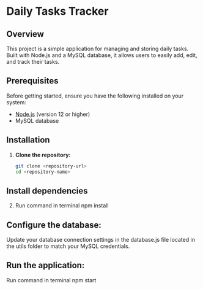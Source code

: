 # Daily Tasks Tracker

## Overview
This project is a simple application for managing and storing daily tasks. Built with Node.js and a MySQL database, it allows users to easily add, edit, and track their tasks.

## Prerequisites
Before getting started, ensure you have the following installed on your system:
- [Node.js](https://nodejs.org/) (version 12 or higher)
- MySQL database

## Installation

1. **Clone the repository:**
   ```bash
   git clone <repository-url>
   cd <repository-name>

## Install dependencies
2. Run command in terminal
  npm install


## Configure the database:
Update your database connection settings in the database.js file located in the utils folder to match your MySQL credentials.

## Run the application:
Run command in terminal
 npm start
